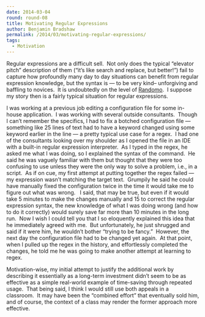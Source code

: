 ```yaml
---
date: 2014-03-04
round: round-08
title: Motivating Regular Expressions
author: Benjamin Bradshaw
permalink: /2014/03/motivating-regular-expressions/
tags:
  - Motivation
---
```

Regular expressions are a difficult sell.  Not only does the typical &#8220;elevator pitch&#8221; description of them (&#8220;it&#8217;s like search and replace, but better!&#8221;) fail to capture how profoundly many day to day situations can benefit from regular expression knowledge, but the syntax is &#8212; to be very kind&#8211; unforgiving and baffling to novices.  It is undoubtedly on the level of [Randomo][1].  I suppose my story then is a fairly typical situation for regular expressions.

I was working at a previous job editing a configuration file for some in-house application.  I was working with several outside consultants.  Though I can&#8217;t remember the specifics, I had to fix a botched configuration file &#8212; something like 25 lines of text had to have a keyword changed using some keyword earlier in the line &#8212; a pretty typical use case for a regex.  I had one of the consultants looking over my shoulder as I opened the file in an IDE with a built-in regular expression interpreter.  As I typed in the regex, he asked me what I was doing, so I explained the syntax of the command.  He said he was vaguely familiar with them but thought that they were too confusing to use unless they were the only way to solve a problem, i.e., in a script.  As if on cue, my first attempt at putting together the regex failed &#8212; my expression wasn&#8217;t matching the target text.  Grumpily he said he could have manually fixed the configuration twice in the time it would take me to figure out what was wrong.   I said, that may be true, but even if it would take 5 minutes to make the changes manually and 15 to correct the regular expression syntax, the new knowledge of what I was doing wrong (and how to do it correctly) would surely save far more than 10 minutes in the long run.  Now I wish I could tell you that I so eloquently explained this idea that he immediately agreed with me.  But unfortunately, he just shrugged and said if it were him, he wouldn&#8217;t bother &#8220;trying to be fancy.&#8221;  However, the next day the configuration file had to be changed yet again.  At that point, when I pulled up the regex in the history, and effortlessly completed the changes, he told me he was going to make another attempt at learning to regex.

Motivation-wise, my initial attempt to justify the additional work by describing it essentially as a long-term investment didn&#8217;t seem to be as effective as a simple real-world example of time-saving through repeated usage.  That being said, I think I would still use both appeals in a classroom.  It may have been the &#8220;combined effort&#8221; that eventually sold him, and of course, the context of a class may render the former approach more effective.

 [1]: http://ecs.victoria.ac.nz/foswiki/pub/Events/PLATEAU/Program/plateau2011-stefik.pdf
